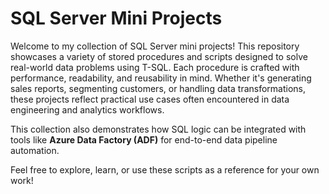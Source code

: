 # SQL Server Mini Projects

Welcome to my collection of SQL Server mini projects! This repository showcases a variety of stored procedures and scripts designed to solve real-world data problems using T-SQL. Each procedure is crafted with performance, readability, and reusability in mind. Whether it's generating sales reports, segmenting customers, or handling data transformations, these projects reflect practical use cases often encountered in data engineering and analytics workflows.

This collection also demonstrates how SQL logic can be integrated with tools like **Azure Data Factory (ADF)** for end-to-end data pipeline automation.

Feel free to explore, learn, or use these scripts as a reference for your own work!
